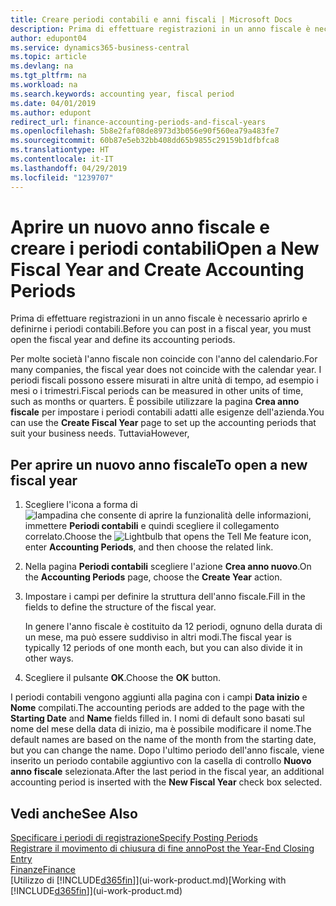 ```yaml
---
title: Creare periodi contabili e anni fiscali | Microsoft Docs
description: Prima di effettuare registrazioni in un anno fiscale è necessario aprirlo e definirne i periodi contabili.
author: edupont04
ms.service: dynamics365-business-central
ms.topic: article
ms.devlang: na
ms.tgt_pltfrm: na
ms.workload: na
ms.search.keywords: accounting year, fiscal period
ms.date: 04/01/2019
ms.author: edupont
redirect_url: finance-accounting-periods-and-fiscal-years
ms.openlocfilehash: 5b8e2faf08de8973d3b056e90f560ea79a483fe7
ms.sourcegitcommit: 60b87e5eb32bb408dd65b9855c29159b1dfbfca8
ms.translationtype: HT
ms.contentlocale: it-IT
ms.lasthandoff: 04/29/2019
ms.locfileid: "1239707"
---
```

# <a name="open-a-new-fiscal-year-and-create-accounting-periods"></a><span data-ttu-id="2ef55-103">Aprire un nuovo anno fiscale e creare i periodi contabili</span><span class="sxs-lookup"><span data-stu-id="2ef55-103">Open a New Fiscal Year and Create Accounting Periods</span></span>
<span data-ttu-id="2ef55-104">Prima di effettuare registrazioni in un anno fiscale è necessario aprirlo e definirne i periodi contabili.</span><span class="sxs-lookup"><span data-stu-id="2ef55-104">Before you can post in a fiscal year, you must open the fiscal year and define its accounting periods.</span></span>  

<span data-ttu-id="2ef55-105">Per molte società l'anno fiscale non coincide con l'anno del calendario.</span><span class="sxs-lookup"><span data-stu-id="2ef55-105">For many companies, the fiscal year does not coincide with the calendar year.</span></span> <span data-ttu-id="2ef55-106">I periodi fiscali possono essere misurati in altre unità di tempo, ad esempio i mesi o i trimestri.</span><span class="sxs-lookup"><span data-stu-id="2ef55-106">Fiscal periods can be measured in other units of time, such as months or quarters.</span></span> <span data-ttu-id="2ef55-107">È possibile utilizzare la pagina **Crea anno fiscale** per impostare i periodi contabili adatti alle esigenze dell'azienda.</span><span class="sxs-lookup"><span data-stu-id="2ef55-107">You can use the **Create Fiscal Year** page to set up the accounting periods that suit your business needs.</span></span> <span data-ttu-id="2ef55-108">Tuttavia</span><span class="sxs-lookup"><span data-stu-id="2ef55-108">However,</span></span>   

## <a name="to-open-a-new-fiscal-year"></a><span data-ttu-id="2ef55-109">Per aprire un nuovo anno fiscale</span><span class="sxs-lookup"><span data-stu-id="2ef55-109">To open a new fiscal year</span></span>
1. <span data-ttu-id="2ef55-110">Scegliere l'icona a forma di ![lampadina che consente di aprire la funzionalità delle informazioni](media/ui-search/search_small.png "Informazioni sull'operazione che si desidera eseguire"), immettere **Periodi contabili** e quindi scegliere il collegamento correlato.</span><span class="sxs-lookup"><span data-stu-id="2ef55-110">Choose the ![Lightbulb that opens the Tell Me feature](media/ui-search/search_small.png "Tell me what you want to do") icon, enter **Accounting Periods**, and then choose the related link.</span></span>
2. <span data-ttu-id="2ef55-111">Nella pagina **Periodi contabili** scegliere l'azione **Crea anno nuovo**.</span><span class="sxs-lookup"><span data-stu-id="2ef55-111">On the **Accounting Periods** page, choose the **Create Year** action.</span></span>
3. <span data-ttu-id="2ef55-112">Impostare i campi per definire la struttura dell'anno fiscale.</span><span class="sxs-lookup"><span data-stu-id="2ef55-112">Fill in the fields to define the structure of the fiscal year.</span></span>

    <span data-ttu-id="2ef55-113">In genere l'anno fiscale è costituito da 12 periodi, ognuno della durata di un mese, ma può essere suddiviso in altri modi.</span><span class="sxs-lookup"><span data-stu-id="2ef55-113">The fiscal year is typically 12 periods of one month each, but you can also divide it in other ways.</span></span>
4. <span data-ttu-id="2ef55-114">Scegliere il pulsante **OK**.</span><span class="sxs-lookup"><span data-stu-id="2ef55-114">Choose the **OK** button.</span></span>

<span data-ttu-id="2ef55-115">I periodi contabili vengono aggiunti alla pagina con i campi **Data inizio** e **Nome** compilati.</span><span class="sxs-lookup"><span data-stu-id="2ef55-115">The accounting periods are added to the page with the **Starting Date** and **Name** fields filled in.</span></span> <span data-ttu-id="2ef55-116">I nomi di default sono basati sul nome del mese della data di inizio, ma è possibile modificare il nome.</span><span class="sxs-lookup"><span data-stu-id="2ef55-116">The default names are based on the name of the month from the starting date, but you can change the name.</span></span> <span data-ttu-id="2ef55-117">Dopo l'ultimo periodo dell'anno fiscale, viene inserito un periodo contabile aggiuntivo con la casella di controllo **Nuovo anno fiscale** selezionata.</span><span class="sxs-lookup"><span data-stu-id="2ef55-117">After the last period in the fiscal year, an additional accounting period is inserted with the **New Fiscal Year** check box selected.</span></span>  


## <a name="see-also"></a><span data-ttu-id="2ef55-118">Vedi anche</span><span class="sxs-lookup"><span data-stu-id="2ef55-118">See Also</span></span>
[<span data-ttu-id="2ef55-119">Specificare i periodi di registrazione</span><span class="sxs-lookup"><span data-stu-id="2ef55-119">Specify Posting Periods</span></span>](finance-how-specify-posting-periods.md)  
[<span data-ttu-id="2ef55-120">Registrare il movimento di chiusura di fine anno</span><span class="sxs-lookup"><span data-stu-id="2ef55-120">Post the Year-End Closing Entry</span></span>](year-how-post-year-end-close-entry.md)  
[<span data-ttu-id="2ef55-121">Finanze</span><span class="sxs-lookup"><span data-stu-id="2ef55-121">Finance</span></span>](finance.md)  
<span data-ttu-id="2ef55-122">[Utilizzo di [!INCLUDE[d365fin](includes/d365fin_md.md)]](ui-work-product.md)</span><span class="sxs-lookup"><span data-stu-id="2ef55-122">[Working with [!INCLUDE[d365fin](includes/d365fin_md.md)]](ui-work-product.md)</span></span>
